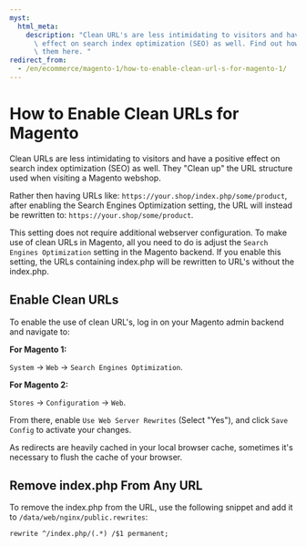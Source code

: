 ```yaml
---
myst:
  html_meta:
    description: "Clean URL's are less intimidating to visitors and have a positive\
      \ effect on search index optimization (SEO) as well. Find out how to enable\
      \ them here. "
redirect_from:
  - /en/ecommerce/magento-1/how-to-enable-clean-url-s-for-magento-1/
---
```


<!-- source: https://support.hypernode.com/en/ecommerce/magento-1/how-to-enable-clean-url-s-for-magento-1/ -->

# How to Enable Clean URLs for Magento

Clean URLs are less intimidating to visitors and have a positive effect on search index optimization (SEO) as well.
They "Clean up" the URL structure used when visiting a Magento webshop.

Rather then having URLs like: `https://your.shop/index.php/some/product`, after enabling the Search Engines Optimization setting, the URL will instead be rewritten to: `https://your.shop/some/product`.

This setting does not require additional webserver configuration. To make use of clean URLs in Magento, all you need to do is adjust the `Search Engines Optimization` setting in the Magento backend. If you enable this setting, the URLs containing index.php will be rewritten to URL's without the index.php.

## Enable Clean URLs

To enable the use of clean URL's, log in on your Magento admin backend and navigate to:

**For Magento 1:**

`System` -> `Web` -> `Search Engines Optimization`.

**For Magento 2:**

`Stores` -> `Configuration` -> `Web`.

From there, enable `Use Web Server Rewrites` (Select "Yes"), and click `Save Config` to activate your changes.

As redirects are heavily cached in your local browser cache, sometimes it's necessary to flush the cache of your browser.

## Remove index.php From Any URL

To remove the index.php from the URL, use the following snippet and add it to `/data/web/nginx/public.rewrites`:

```nginx
rewrite ^/index.php/(.*) /$1 permanent;
```
